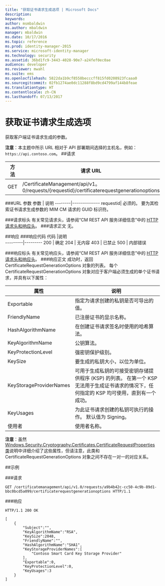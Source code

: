 ```yaml
---
title: "获取证书请求生成选项 | Microsoft Docs"
description: 
keywords: 
author: msmbaldwin
ms.author: mbaldwin
manager: mbaldwin
ms.date: 10/17/2016
ms.topic: reference
ms.prod: identity-manager-2015
ms.service: microsoft-identity-manager
ms.technology: security
ms.assetid: 36bd1fc9-3443-4028-90e7-a24fef0ec0ae
audience: developer
ms.reviewer: mwahl
ms.suite: ems
ms.openlocfilehash: 5822da1b9cf8558becccff815fd0208923fcaaa0
ms.sourcegitcommit: 02fb1274ae0dc11288f8bd9cd4799af144b8feae
ms.translationtype: HT
ms.contentlocale: zh-CN
ms.lasthandoff: 07/13/2017
---
```

# <a name="get-certificate-request-generation-options"></a>获取证书请求生成选项

获取客户端证书请求生成的参数。

**注意**：本主题中所示 URL 相对于 API 部署期间选择的主机名，例如：`https://api.contoso.com`。
##<a name="request"></a>请求


方法  |请求 URL  
---------|---------
GET     |/CertificateManagement/api/v1。0/requests/{requestid}/certificaterequestgenerationoptions

###<a name="url-parameters"></a>URL 参数
参数 | 说明
--------|--------------
requestid| 必须的。 要为其检索证书请求生成参数的 MIM CM 请求的 GUID 标识符。

###<a name="request-headers"></a>请求标头
有关常见请求头，请参阅“CM REST API 服务详细信息”中的 [HTTP 请求头和响应头](certificate-management-rest-api-service-details.md#http-request-and-response-headers)。
###<a name="request-body"></a>请求正文
无。


##<a name="response"></a>响应
###<a name="response-codes"></a>响应代码
代码  |说明  
---------|---------
200 | 确定
204 | 无内容
403 | 已禁止
500 | 内部错误

###<a name="response-headers"></a>响应标头
有关常见响应头，请参阅“CM REST API 服务详细信息”中的 [HTTP 请求头和响应头](certificate-management-rest-api-service-details.md#http-request-and-response-headers)。
###<a name="response-body"></a>响应正文
成功时，返回 CertificateRequestGenerationOptions 对象的列表。 每个 CertificateRequestGenerationOptions 对象对应于客户端必须生成的单个证书请求，并具有以下属性：

属性| 说明
--------|-----------
Exportable | 指定为请求创建的私钥是否可导出的值。
FriendlyName | 已注册证书的显示名称。
HashAlgorithmName | 在创建证书请求签名时使用的哈希算法。
KeyAlgorithmName | 公钥算法。
KeyProtectionLevel | 强密钥保护级别。
KeySize | 要生成的私钥大小，以位为单位。
KeyStorageProviderNames | 可用于生成私钥的可接受密钥存储提供程序 (KSP) 的列表。 在第一个 KSP 无法用于生成证书请求的情况下，任何指定的 KSP 均可使用，直到有一个成功。
KeyUsages | 为此证书请求创建的私钥可执行的操作。 默认值为 Signing。
使用者 | 使用者名称。

**注意**：虽然 [Windows.Security.Cryptography.Certificates.CertificateRequestProperties 类](https://msdn.microsoft.com/library/windows/apps/br212079.aspx)说明中详细介绍了这些属性，但请注意，此类和 CertificateRequestGenerationOptions 对象之间不存在一对一的对应关系。

##<a name="example"></a>示例

###<a name="request"></a>请求
```
GET /certificatemanagement/api/v1.0/requests/a9b4b42c-cc50-4c9b-89d1-bbc0bcd5a099/certificaterequestgenerationoptions HTTP/1.1

```
###<a name="response"></a>响应
```
HTTP/1.1 200 OK

[
    {
        "Subject":"",
        "KeyAlgorithmName":"RSA",
        "KeySize":2048,
        "FriendlyName":"",
        "HashAlgorithmName":"SHA1",
        "KeyStorageProviderNames":[
            "Contoso Smart Card Key Storage Provider"
        ],
        "Exportable":0,
        "KeyProtectionLevel":0,
        "KeyUsages":3
    }
]
```       
